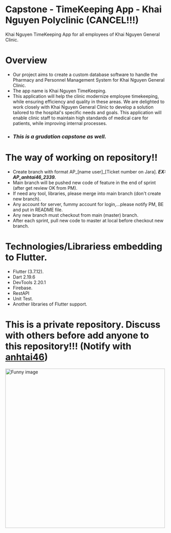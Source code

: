 # Capstone - TimeKeeping App - Khai Nguyen Polyclinic (CANCEL!!!)

Khai Nguyen TimeKeeping App for all employees of Khai Nguyen General Clinic.

# Overview
- Our project aims to create a custom database software to handle the Pharmacy and Personnel Management System for Khai Nguyen General Clinic.
- The app name is Khai Nguyen TimeKeeping.
- This application will help the clinic modernize employee timekeeping, while ensuring efficiency and quality in these areas. We are delighted to work closely with Khai Nguyen General Clinic to develop a solution tailored to the hospital's specific needs and goals. This application will enable clinic staff to maintain high standards of medical care for patients, while improving internal processes.
- ### ***This is a grudation capstone as well.***

# The way of working on repository!!
- Create branch with format AP_[name user]_[Ticket number on Jara]. ***EX: AP_anhtai46_2339.***
- Main branch will be pushed new code of feature in the end of sprint (after get review OK from PM).
- If need any tool, libraries, please merge into main branch (don't create new branch).
- Any account for server, fummy account for login,...please notify PM, BE and put in README file.
- Any new branch must checkout from main (master) branch.
- After each sprint, pull new code to master at local before checkout new branch.

# Technologies/Librariess embedding to Flutter.
- Flutter (3.7.12).
- Dart 2.19.6
- DevTools 2.20.1
- Firebase.
- RestAPI
- Unit Test.
- Another libraries of Flutter support.

# This is a private repository. Discuss with others before add anyone to this repository!!! (Notify with [anhtai46](https://github.com/anhtai46))

<img src="https://i.pinimg.com/originals/8e/72/41/8e7241f520fe4a91394ae3c8cb41612a.gif" alt="Funny image" width="500"/>
